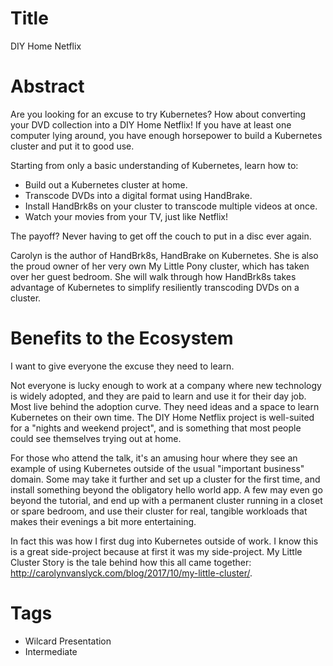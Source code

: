 # Title
DIY Home Netflix

# Abstract
Are you looking for an excuse to try Kubernetes? How about converting your DVD collection into a DIY Home Netflix! If you have at least one computer lying around, you have enough horsepower to build a Kubernetes cluster and put it to good use.

Starting from only a basic understanding of Kubernetes, learn how to:
* Build out a Kubernetes cluster at home.
* Transcode DVDs into a digital format using HandBrake.
* Install HandBrk8s on your cluster to transcode multiple videos at once.
* Watch your movies from your TV, just like Netflix!

The payoff? Never having to get off the couch to put in a disc ever again.

Carolyn is the author of HandBrk8s, HandBrake on Kubernetes. She is also the proud owner of her very own My Little Pony cluster, which has taken over her guest bedroom. She will walk through how HandBrk8s takes advantage of Kubernetes to simplify resiliently transcoding DVDs on a cluster.

# Benefits to the Ecosystem
I want to give everyone the excuse they need to learn.

Not everyone is lucky enough to work at a company where new technology is widely adopted, and they are paid to learn and use it for their day job. Most live behind the adoption curve. They need ideas and a space to learn Kubernetes on their own time. The DIY Home Netflix project is well-suited for a "nights and weekend project", and is something that most people could see themselves trying out at home.

For those who attend the talk, it's an amusing hour where they see an example of using Kubernetes outside of the usual "important business" domain. Some may take it further and set up a cluster for the first time, and install something beyond the obligatory hello world app. A few may even go beyond the tutorial, and end up with a permanent cluster running in a closet or spare bedroom, and use their cluster for real, tangible workloads that makes their evenings a bit more entertaining.

In fact this was how I first dug into Kubernetes outside of work. I know this is a great side-project because at first it was my side-project. My Little Cluster Story is the tale behind how this all came together: http://carolynvanslyck.com/blog/2017/10/my-little-cluster/.

# Tags
* Wilcard Presentation
* Intermediate